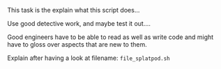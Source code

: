 This task is the explain what this script does...

Use good detective work, and maybe test it out....

Good engineers have to be able to read as well as write code and might have
to gloss over aspects that are new to them.

Explain after having a look at filename: `file_splatpod.sh`
